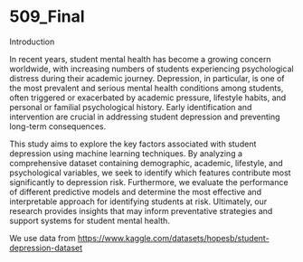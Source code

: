 # 509_Final
Introduction 

In recent years, student mental health has become a growing concern worldwide, with increasing numbers of students experiencing psychological distress during their academic journey. Depression, in particular, is one of the most prevalent and serious mental health conditions among students, often triggered or exacerbated by academic pressure, lifestyle habits, and personal or familial psychological history. Early identification and intervention are crucial in addressing student depression and preventing long-term consequences.

This study aims to explore the key factors associated with student depression using machine learning techniques. By analyzing a comprehensive dataset containing demographic, academic, lifestyle, and psychological variables, we seek to identify which features contribute most significantly to depression risk. Furthermore, we evaluate the performance of different predictive models and determine the most effective and interpretable approach for identifying students at risk. Ultimately, our research provides insights that may inform preventative strategies and support systems for student mental health.

We use data from https://www.kaggle.com/datasets/hopesb/student-depression-dataset
